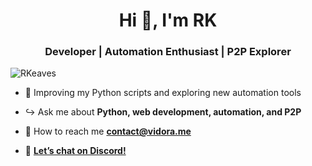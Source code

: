 <h1 align="center">Hi 👋, I'm RK</h1>
<h3 align="center">Developer | Automation Enthusiast | P2P Explorer</h3>

<p align="left"> <img src="https://komarev.com/ghpvc/?username=RKeaves&label=Profile%20views&color=0e75b6&style=flat" alt="RKeaves" /> </p>

- 📌 Improving my Python scripts and exploring new automation tools

- ↪ Ask me about **Python, web development, automation, and P2P**

- 💌 How to reach me **contact@vidora.me** 

- 🚀 <a href="https://dcd.gg/vidora" target="_blank"><strong>Let’s chat on Discord!</strong></a>  
